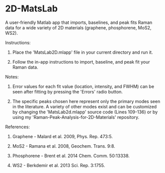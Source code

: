 # 2D-MatsLab
A user-friendly Matlab app that imports, baselines, and peak fits Raman data for a wide variety of 2D materials (graphene, phosphorene, MoS2, WS2).


Instructions:

  1. Place the 'MatsLab2D.mlapp' file in your current directory and run it.

  2. Follow the in-app instructions to import, baseline, and peak fit your Raman data.


Notes:

  1. Error values for each fit value (location, intensity, and FWHM) can be seen after fitting by pressing the 'Errors' radio button.

  2. The specific peaks chosen here represent only the primary modes seen in the literature. A variety of other modes exist and can be customized by changing the 'MatsLab2d.mlapp' source code (Lines 109-136) or by using my 'Raman-Peak-Analysis-for-2D-Materials' repository.


References:

  1. Graphene - Malard et al. 2009, Phys. Rep. 473:5.

  2. MoS2 - Ramana et al. 2008, Geochem. Trans. 9:8.

  3. Phosphorene - Brent et al. 2014 Chem. Comm. 50:13338.
  
  4. WS2 - Berkdemir et al. 2013 Sci. Rep. 3:1755.

